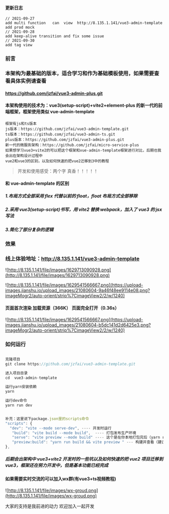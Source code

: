 #### 更新日志
```
// 2021-09-27
add multi function   can  view  http://8.135.1.141/vue3-admin-template
add prod mock
// 2021-09-28
add keep-alive transition and fix some issue
// 2021-09-30
add tag view
```
### 前言
### 本架构为最基础的版本，适合学习和作为基础模板使用，如果需要查看具体实例请查看
#### https://github.com/jzfai/vue3-admin-plus.git
[https://github.com/jzfai/vue3-admin-plus.git]: vue3-element-plus
#### 本架构使用的技术为：vue3(setup-script)+vite2+element-plus 的新一代的前端框架，框架使用类似 vue-admin-template

```
框架有js和ts版本
js版本：https://github.com/jzfai/vue3-admin-template.git
ts版本：https://github.com/jzfai/vue3-admin-ts.git
plus版本：https://github.com/jzfai/vue3-admin-plus.git
新一代的微服务架构：https://github.com/jzfai/micro-service-plus
如果想学习vue3+vite2的可以把这个框架和vue-admin-template框架进行对比，后期也我会出在架构设计过程中
vue2和vue3的区别，以及如何快速的把vue2迁移到3中的教程
```

> 开发和使用感受：两个字 真香！！！！！

#### 和 vue-admin-template 的区别

##### 1.布局方式全部采用 flex 代替以前的 float，float 布局方式全部移除

##### 2.采用 vue3(setup-script)书写，用 vite2 替换 webpack，加入了 vue3 的 jsx 写法

##### 3.简化了部分复杂的逻辑

### 效果

### 线上体验地址：http://8.135.1.141/vue3-admin-template

![http://8.135.1.141/file/images/1629713090928.png](http://8.135.1.141/file/images/1629713090928.png)

![http://8.135.1.141/file/images/1629541566667.png](https://upload-images.jianshu.io/upload_images/21080604-9a46f48ee9114e08.png?imageMogr2/auto-orient/strip%7CimageView2/2/w/1240)

#### 页面首次渲染 加载资源（366K） 页面完全打开（0.36s）

![http://8.135.1.141/file/images/1629541566667.png](https://upload-images.jianshu.io/upload_images/21080604-b5dc141d2d6425e3.png?imageMogr2/auto-orient/strip%7CimageView2/2/w/1240)

### 如何运行

```javascript

克隆项目
git clone https://github.com/jzfai/vue3-admin-template.git

进入项目目录
cd  vue3-admin-template

运行yarn安装依赖
yarn

运行dev命令
yarn run dev


补充：这里说下package.json里的scripts命令
"scripts": {
  "dev": "vite --mode serve-dev", ---- 开发时运行
   "build": "vite build --mode build",  ---- 打包发布生产环境
   "serve": "vite preview --mode build" ---- 这个是在你本地打包完后（yarn run build）后会生产一个dist文件夹，这个命令在你本地启动一个本地服务用于查看dist文件内容，发布生产前可以用这个先看下打包的效果
   "preview:build": "yarn run build && vite preview " --- 构建并查看（建议更新上product前运行一次,查看是否有问题）
},
```

##### 后期会出架构中 vue3+vite2 开发时的一些坑以及如何快速的把 vue2 项目迁移到 vue3，框架还在努力开发中，但是基本功能已经完成

#### 如果需要实时交流的可以加入wx群(有vue3+ts视频教程)

 ![http://8.135.1.141/file/images/wx-groud.png](http://8.135.1.141/file/images/wx-groud.png)

大家的支持是我前进的动力    欢迎加入一起开发
